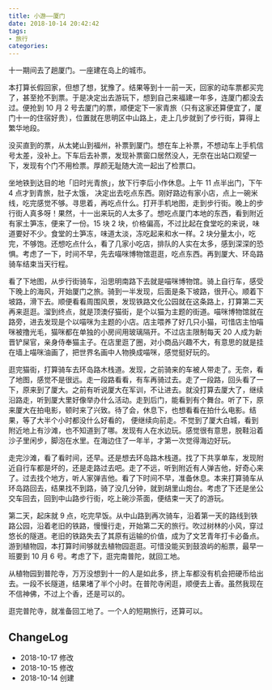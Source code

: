 ```yaml
---
title: 小游——厦门
date: 2018-10-14 20:42:42
tags:
- 旅行
categories:
---
```


十一期间去了趟厦门。一座建在岛上的城市。

<!--more-->

本打算长假回家，但想了想，犹豫了。结果等到十一前一天，回家的动车票都买完了，甚至抢不到票。于是决定出去游玩下，想到自己来福建一年多，连厦门都没去过。便抢到 10 月 2 号去厦门的票，顺便定下一家青旅（只有这家还算便宜了，厦门十一的住宿好贵），位置就在思明区中山路上，走上几步就到了步行街，算得上繁华地段。

没买直到的票，从太姥山到福州，补票到厦门。想在车上补票，不想动车上手机信号太差，没补上。下车后去补票，发现补票窗口居然没人，无奈在出站口观望一下，发现有个门不用检票。厚颜无耻随大流一起出了检票口。

坐地铁到达目的地「旧时光青旅」，放下行李后小作休息。上午 11 点半出门，下午 4  点才到青旅，肚子太饿， 决定出去吃点东西。刚好路边有家小店，点上一碗米线，吃完感觉不够。寻思着，再吃点什么。打开手机地图，走到步行街。晚上的步行街人真多呀！果然，十一出来玩的人太多了。想吃点厦门本地的东西，看到附近有家土笋冻，便来了一份。15 块 2 块，价格偏高，不过比起在食堂吃的来说，味道要好不少。食堂的土笋冻，味道太淡，冻吃起来和水一样。2 块分量太小，吃完，不够饱。还想吃点什么，看了几家小吃店，排队的人实在太多，感到深深的恐惧。考虑了一下，时间不早，先去喵咪博物馆逛逛，吃点东西。再到厦大、环岛路骑车结束当天行程。

看了下地图，从步行街骑车，沿思明南路下去就是喵咪博物馆。骑上自行车，感受下晚上的海风，开始厦门之旅。骑到一半发现，后面是条下坡路，很开心。顺着下坡路，滑下去。顺便看看周围风景，发现铁路文化公园就在这条路上，打算第二天再来逛逛。溜到终点，就是顶澳仔猫街，是个以猫为主题的街道。喵咪博物馆就在路旁，进去发现是个以喵咪为主题的小店。店主喂养了好几只小猫，可惜店主怕喵咪被撸光毛，猫咪都在单独的小房间用玻璃隔开。不过店主限制每天 20 人成为新晋铲屎官，亲身侍奉猫主子。在店里逛了圈，对小商品兴趣不大，有意思的就是挂在墙上喵咪油画了，把世界名画中人物换成喵咪，感觉挺好玩的。

逛完猫街，打算骑车去环岛路木栈道。发现，之前骑来的车被人带走了。无奈，看了地图，感觉不是很远。走一段路看看，有车再骑过去。走了一段路，回头看了一下，原来到了厦大。之前有听说厦大在军训，不让进去。就没打算去厦大了，继续沿路走，听到厦大里好像举办什么活动。走到后门，能看到有个舞台。听了下，原来厦大在拍电影，顿时来了兴致。待了会，休息下，也想看看在拍什么电影。结果，等了大半个小时都没什么好看的， 便继续向前走。不觉到了厦大白城，看到附近地上有沙滩，也不知道到了哪。发现有人在水边玩。感觉很有意思，脱鞋沿着沙子里闲步，脚泡在水里。在海边住了一年半，才第一次觉得海边好玩。

走完沙滩，看了看时间，还早。还是想去环岛路木栈道。找了下共享单车，发现附近自行车都是坏的，还是走路过去吧。走了不远，听到附近有人弹吉他，好奇心来了。过去找个地方，听人家弹吉他。看了下时间不早，准备休息。本来打算骑车从环岛路回去，结果找不到路，骑了没几分钟，就到胡里山炮台。考虑了下还是坐公交车回去，回到中山路步行街，吃上碗沙茶面，便结束一天了的游玩。

第二天，起床就 9 点，吃完早饭。从中山路到再次骑车，沿着第一天的路线到铁路公园，沿着老旧的铁路，慢慢行走，开始第二天的旅行。吹过树林的小风，穿过悠长的隧道。老旧的铁路失去了其原有运输的价值，成为了文艺青年打卡必备点。游到植物园，本打算时间够就去植物园逛逛。可惜没能买到鼓浪屿的船票，最早一班要到 10 月 6 号。考虑了下，逛完南普陀，就回工地。

从植物园到普陀寺，万万没想到十一的人是如此多，挤上车都没有机会把硬币给出去。一段不长隧道，结果堵了半个小时。在普陀寺闲逛，顺便去上香。虽然我现在不信神佛，不过上个香，还是可以的。

逛完普陀寺，就准备回工地了。一个人的短期旅行，还算可以。

## ChangeLog

- 2018-10-17 修改
- 2018-10-15 修改
- 2018-10-14 创建
